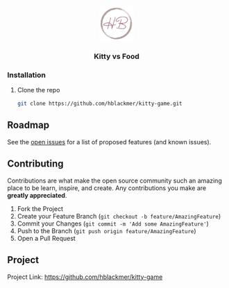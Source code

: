 <!-- Project Logo -->
<br />
<p align="center">
  <a href="https://github.com/hblackmer/kitty-game">
    <img src="img/logo_circle.png" alt="Logo" width="80" height="80">
  </a>

  <h3 align="center">Kitty vs Food</h3>
</p>

<!-- GETTING STARTED -->
### Installation

1. Clone the repo
   ```sh
   git clone https://github.com/hblackmer/kitty-game.git
   ```

<!-- ROADMAP -->
## Roadmap

See the [open issues](https://github.com/hblackmer/kitty-game/issues) for a list of proposed features (and known issues).

<!-- CONTRIBUTING -->
## Contributing

Contributions are what make the open source community such an amazing place to be learn, inspire, and create. Any contributions you make are **greatly appreciated**.

1. Fork the Project
2. Create your Feature Branch (`git checkout -b feature/AmazingFeature`)
3. Commit your Changes (`git commit -m 'Add some AmazingFeature'`)
4. Push to the Branch (`git push origin feature/AmazingFeature`)
5. Open a Pull Request

<!-- Project -->
## Project
Project Link: https://github.com/hblackmer/kitty-game
